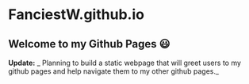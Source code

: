 # FanciestW.github.io
## Welcome to my Github Pages :smiley:
**Update:** _ Planning to build a static webpage that will greet users to my github pages and help navigate them to my other github pages._

